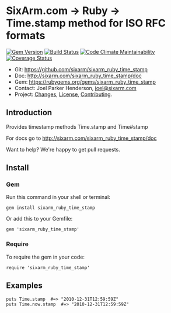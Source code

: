 # SixArm.com → Ruby → <br> Time.stamp method for ISO RFC formats

<!--header-open-->

[![Gem Version](https://badge.fury.io/rb/sixarm_ruby_time_stamp.svg)](http://badge.fury.io/rb/sixarm_ruby_time_stamp)
[![Build Status](https://travis-ci.org/SixArm/sixarm_ruby_time_stamp.png)](https://travis-ci.org/SixArm/sixarm_ruby_time_stamp)
[![Code Climate Maintainability](https://api.codeclimate.com/v1/badges/f6a1b785a22692ac6a92/maintainability)](https://codeclimate.com/github/SixArm/sixarm_ruby_time_stamp/maintainability)
[![Coverage Status](https://coveralls.io/repos/SixArm/sixarm_ruby_time_stamp/badge.svg?branch=master&service=github)](https://coveralls.io/github/SixArm/sixarm_ruby_time_stamp?branch=master)

* Git: <https://github.com/sixarm/sixarm_ruby_time_stamp>
* Doc: <http://sixarm.com/sixarm_ruby_time_stamp/doc>
* Gem: <https://rubygems.org/gems/sixarm_ruby_time_stamp>
* Contact: Joel Parker Henderson, <joel@sixarm.com>
* Project: [Changes](CHANGES.md), [License](LICENSE.md), [Contributing](CONTRIBUTING.md).

<!--header-shut-->

## Introduction

Provides timestamp methods Time.stamp and Time#stamp

For docs go to <http://sixarm.com/sixarm_ruby_time_stamp/doc>

Want to help? We're happy to get pull requests.


<!--install-opent-->

## Install

### Gem

Run this command in your shell or terminal:

    gem install sixarm_ruby_time_stamp

Or add this to your Gemfile:

    gem 'sixarm_ruby_time_stamp'

### Require

To require the gem in your code:

    require 'sixarm_ruby_time_stamp'

<!--install-shut-->


## Examples

    puts Time.stamp  #=> "2010-12-31T12:59:59Z"
    puts Time.now.stamp  #=> "2010-12-31T12:59:59Z"
